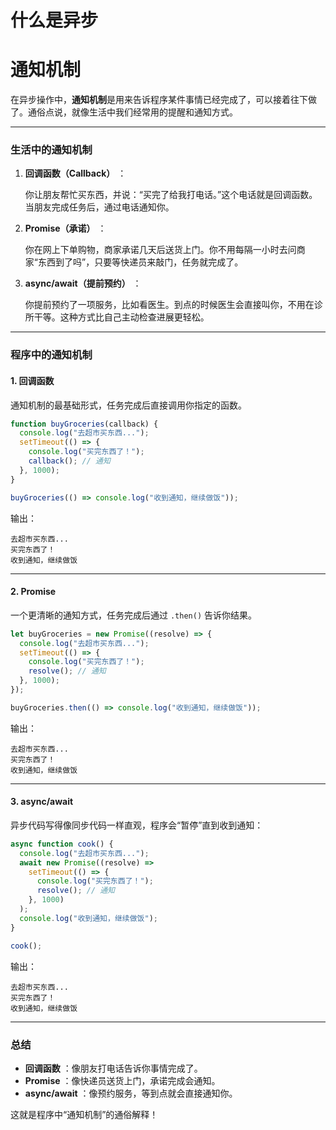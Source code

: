 
# 什么是异步



# 通知机制

在异步操作中，**通知机制**是用来告诉程序某件事情已经完成了，可以接着往下做了。通俗点说，就像生活中我们经常用的提醒和通知方式。

---

### **生活中的通知机制**

1. **回调函数（Callback）** ：

   你让朋友帮忙买东西，并说：“买完了给我打电话。”这个电话就是回调函数。当朋友完成任务后，通过电话通知你。

1. **Promise（承诺）** ：

   你在网上下单购物，商家承诺几天后送货上门。你不用每隔一小时去问商家“东西到了吗”，只要等快递员来敲门，任务就完成了。

1. **async/await（提前预约）** ：

   你提前预约了一项服务，比如看医生。到点的时候医生会直接叫你，不用在诊所干等。这种方式比自己主动检查进展更轻松。

---

### **程序中的通知机制**

#### **1. 回调函数**

通知机制的最基础形式，任务完成后直接调用你指定的函数。

```javascript
function buyGroceries(callback) {
  console.log("去超市买东西...");
  setTimeout(() => {
    console.log("买完东西了！");
    callback(); // 通知
  }, 1000);
}

buyGroceries(() => console.log("收到通知，继续做饭"));
```

输出：

```
去超市买东西...
买完东西了！
收到通知，继续做饭
```

---

#### **2. Promise**

一个更清晰的通知方式，任务完成后通过 `.then()` 告诉你结果。

```javascript
let buyGroceries = new Promise((resolve) => {
  console.log("去超市买东西...");
  setTimeout(() => {
    console.log("买完东西了！");
    resolve(); // 通知
  }, 1000);
});

buyGroceries.then(() => console.log("收到通知，继续做饭"));
```

输出：

```
去超市买东西...
买完东西了！
收到通知，继续做饭
```

---

#### **3. async/await**

异步代码写得像同步代码一样直观，程序会“暂停”直到收到通知：

```javascript
async function cook() {
  console.log("去超市买东西...");
  await new Promise((resolve) =>
    setTimeout(() => {
      console.log("买完东西了！");
      resolve(); // 通知
    }, 1000)
  );
  console.log("收到通知，继续做饭");
}

cook();
```

输出：

```
去超市买东西...
买完东西了！
收到通知，继续做饭
```

---

### **总结**

* **回调函数** ：像朋友打电话告诉你事情完成了。
* **Promise** ：像快递员送货上门，承诺完成会通知。
* **async/await** ：像预约服务，等到点就会直接通知你。

这就是程序中“通知机制”的通俗解释！
